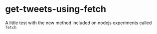 # get-tweets-using-fetch

A little test with the new method included on nodejs experiments called `fetch`
